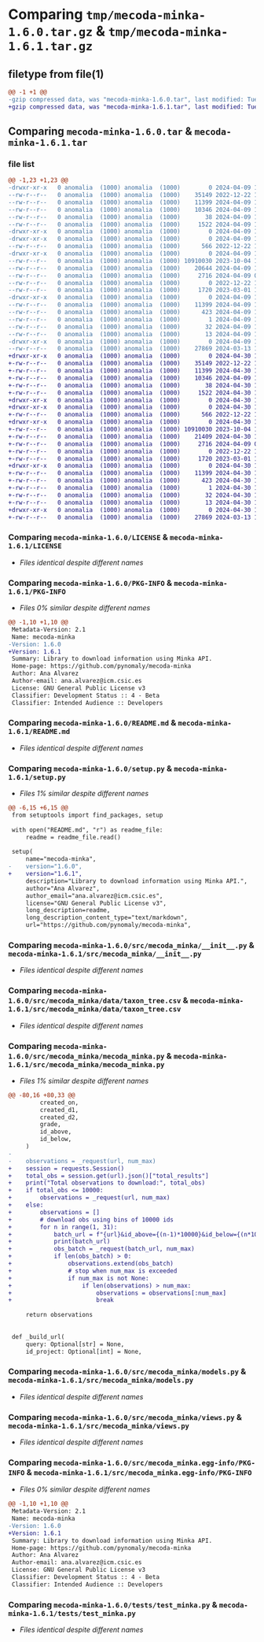 # Comparing `tmp/mecoda-minka-1.6.0.tar.gz` & `tmp/mecoda-minka-1.6.1.tar.gz`

## filetype from file(1)

```diff
@@ -1 +1 @@
-gzip compressed data, was "mecoda-minka-1.6.0.tar", last modified: Tue Apr  9 13:23:04 2024, max compression
+gzip compressed data, was "mecoda-minka-1.6.1.tar", last modified: Tue Apr 30 15:01:44 2024, max compression
```

## Comparing `mecoda-minka-1.6.0.tar` & `mecoda-minka-1.6.1.tar`

### file list

```diff
@@ -1,23 +1,23 @@
-drwxr-xr-x   0 anomalia  (1000) anomalia  (1000)        0 2024-04-09 13:23:04.125319 mecoda-minka-1.6.0/
--rw-r--r--   0 anomalia  (1000) anomalia  (1000)    35149 2022-12-22 16:17:43.000000 mecoda-minka-1.6.0/LICENSE
--rw-r--r--   0 anomalia  (1000) anomalia  (1000)    11399 2024-04-09 13:23:04.125319 mecoda-minka-1.6.0/PKG-INFO
--rw-r--r--   0 anomalia  (1000) anomalia  (1000)    10346 2024-04-09 13:15:47.000000 mecoda-minka-1.6.0/README.md
--rw-r--r--   0 anomalia  (1000) anomalia  (1000)       38 2024-04-09 13:23:04.125319 mecoda-minka-1.6.0/setup.cfg
--rw-r--r--   0 anomalia  (1000) anomalia  (1000)     1522 2024-04-09 13:18:01.000000 mecoda-minka-1.6.0/setup.py
-drwxr-xr-x   0 anomalia  (1000) anomalia  (1000)        0 2024-04-09 13:23:04.113319 mecoda-minka-1.6.0/src/
-drwxr-xr-x   0 anomalia  (1000) anomalia  (1000)        0 2024-04-09 13:23:04.117319 mecoda-minka-1.6.0/src/mecoda_minka/
--rw-r--r--   0 anomalia  (1000) anomalia  (1000)      566 2022-12-22 16:17:43.000000 mecoda-minka-1.6.0/src/mecoda_minka/__init__.py
-drwxr-xr-x   0 anomalia  (1000) anomalia  (1000)        0 2024-04-09 13:23:04.117319 mecoda-minka-1.6.0/src/mecoda_minka/data/
--rw-r--r--   0 anomalia  (1000) anomalia  (1000) 10910030 2023-10-04 12:19:58.000000 mecoda-minka-1.6.0/src/mecoda_minka/data/taxon_tree.csv
--rw-r--r--   0 anomalia  (1000) anomalia  (1000)    20644 2024-04-09 12:53:35.000000 mecoda-minka-1.6.0/src/mecoda_minka/mecoda_minka.py
--rw-r--r--   0 anomalia  (1000) anomalia  (1000)     2716 2024-04-09 09:38:38.000000 mecoda-minka-1.6.0/src/mecoda_minka/models.py
--rw-r--r--   0 anomalia  (1000) anomalia  (1000)        0 2022-12-22 16:17:43.000000 mecoda-minka-1.6.0/src/mecoda_minka/py.typed
--rw-r--r--   0 anomalia  (1000) anomalia  (1000)     1720 2023-03-01 13:46:13.000000 mecoda-minka-1.6.0/src/mecoda_minka/views.py
-drwxr-xr-x   0 anomalia  (1000) anomalia  (1000)        0 2024-04-09 13:23:04.121319 mecoda-minka-1.6.0/src/mecoda_minka.egg-info/
--rw-r--r--   0 anomalia  (1000) anomalia  (1000)    11399 2024-04-09 13:23:04.000000 mecoda-minka-1.6.0/src/mecoda_minka.egg-info/PKG-INFO
--rw-r--r--   0 anomalia  (1000) anomalia  (1000)      423 2024-04-09 13:23:04.000000 mecoda-minka-1.6.0/src/mecoda_minka.egg-info/SOURCES.txt
--rw-r--r--   0 anomalia  (1000) anomalia  (1000)        1 2024-04-09 13:23:04.000000 mecoda-minka-1.6.0/src/mecoda_minka.egg-info/dependency_links.txt
--rw-r--r--   0 anomalia  (1000) anomalia  (1000)       32 2024-04-09 13:23:04.000000 mecoda-minka-1.6.0/src/mecoda_minka.egg-info/requires.txt
--rw-r--r--   0 anomalia  (1000) anomalia  (1000)       13 2024-04-09 13:23:04.000000 mecoda-minka-1.6.0/src/mecoda_minka.egg-info/top_level.txt
-drwxr-xr-x   0 anomalia  (1000) anomalia  (1000)        0 2024-04-09 13:23:04.121319 mecoda-minka-1.6.0/tests/
--rw-r--r--   0 anomalia  (1000) anomalia  (1000)    27869 2024-03-13 14:37:53.000000 mecoda-minka-1.6.0/tests/test_minka.py
+drwxr-xr-x   0 anomalia  (1000) anomalia  (1000)        0 2024-04-30 15:01:44.503698 mecoda-minka-1.6.1/
+-rw-r--r--   0 anomalia  (1000) anomalia  (1000)    35149 2022-12-22 16:17:43.000000 mecoda-minka-1.6.1/LICENSE
+-rw-r--r--   0 anomalia  (1000) anomalia  (1000)    11399 2024-04-30 15:01:44.503698 mecoda-minka-1.6.1/PKG-INFO
+-rw-r--r--   0 anomalia  (1000) anomalia  (1000)    10346 2024-04-09 13:15:47.000000 mecoda-minka-1.6.1/README.md
+-rw-r--r--   0 anomalia  (1000) anomalia  (1000)       38 2024-04-30 15:01:44.503698 mecoda-minka-1.6.1/setup.cfg
+-rw-r--r--   0 anomalia  (1000) anomalia  (1000)     1522 2024-04-30 14:59:50.000000 mecoda-minka-1.6.1/setup.py
+drwxr-xr-x   0 anomalia  (1000) anomalia  (1000)        0 2024-04-30 15:01:44.495698 mecoda-minka-1.6.1/src/
+drwxr-xr-x   0 anomalia  (1000) anomalia  (1000)        0 2024-04-30 15:01:44.495698 mecoda-minka-1.6.1/src/mecoda_minka/
+-rw-r--r--   0 anomalia  (1000) anomalia  (1000)      566 2022-12-22 16:17:43.000000 mecoda-minka-1.6.1/src/mecoda_minka/__init__.py
+drwxr-xr-x   0 anomalia  (1000) anomalia  (1000)        0 2024-04-30 15:01:44.495698 mecoda-minka-1.6.1/src/mecoda_minka/data/
+-rw-r--r--   0 anomalia  (1000) anomalia  (1000) 10910030 2023-10-04 12:19:58.000000 mecoda-minka-1.6.1/src/mecoda_minka/data/taxon_tree.csv
+-rw-r--r--   0 anomalia  (1000) anomalia  (1000)    21409 2024-04-30 14:58:30.000000 mecoda-minka-1.6.1/src/mecoda_minka/mecoda_minka.py
+-rw-r--r--   0 anomalia  (1000) anomalia  (1000)     2716 2024-04-09 09:38:38.000000 mecoda-minka-1.6.1/src/mecoda_minka/models.py
+-rw-r--r--   0 anomalia  (1000) anomalia  (1000)        0 2022-12-22 16:17:43.000000 mecoda-minka-1.6.1/src/mecoda_minka/py.typed
+-rw-r--r--   0 anomalia  (1000) anomalia  (1000)     1720 2023-03-01 13:46:13.000000 mecoda-minka-1.6.1/src/mecoda_minka/views.py
+drwxr-xr-x   0 anomalia  (1000) anomalia  (1000)        0 2024-04-30 15:01:44.503698 mecoda-minka-1.6.1/src/mecoda_minka.egg-info/
+-rw-r--r--   0 anomalia  (1000) anomalia  (1000)    11399 2024-04-30 15:01:44.000000 mecoda-minka-1.6.1/src/mecoda_minka.egg-info/PKG-INFO
+-rw-r--r--   0 anomalia  (1000) anomalia  (1000)      423 2024-04-30 15:01:44.000000 mecoda-minka-1.6.1/src/mecoda_minka.egg-info/SOURCES.txt
+-rw-r--r--   0 anomalia  (1000) anomalia  (1000)        1 2024-04-30 15:01:44.000000 mecoda-minka-1.6.1/src/mecoda_minka.egg-info/dependency_links.txt
+-rw-r--r--   0 anomalia  (1000) anomalia  (1000)       32 2024-04-30 15:01:44.000000 mecoda-minka-1.6.1/src/mecoda_minka.egg-info/requires.txt
+-rw-r--r--   0 anomalia  (1000) anomalia  (1000)       13 2024-04-30 15:01:44.000000 mecoda-minka-1.6.1/src/mecoda_minka.egg-info/top_level.txt
+drwxr-xr-x   0 anomalia  (1000) anomalia  (1000)        0 2024-04-30 15:01:44.503698 mecoda-minka-1.6.1/tests/
+-rw-r--r--   0 anomalia  (1000) anomalia  (1000)    27869 2024-03-13 14:37:53.000000 mecoda-minka-1.6.1/tests/test_minka.py
```

### Comparing `mecoda-minka-1.6.0/LICENSE` & `mecoda-minka-1.6.1/LICENSE`

 * *Files identical despite different names*

### Comparing `mecoda-minka-1.6.0/PKG-INFO` & `mecoda-minka-1.6.1/PKG-INFO`

 * *Files 0% similar despite different names*

```diff
@@ -1,10 +1,10 @@
 Metadata-Version: 2.1
 Name: mecoda-minka
-Version: 1.6.0
+Version: 1.6.1
 Summary: Library to download information using Minka API.
 Home-page: https://github.com/pynomaly/mecoda-minka
 Author: Ana Alvarez
 Author-email: ana.alvarez@icm.csic.es
 License: GNU General Public License v3
 Classifier: Development Status :: 4 - Beta
 Classifier: Intended Audience :: Developers
```

### Comparing `mecoda-minka-1.6.0/README.md` & `mecoda-minka-1.6.1/README.md`

 * *Files identical despite different names*

### Comparing `mecoda-minka-1.6.0/setup.py` & `mecoda-minka-1.6.1/setup.py`

 * *Files 1% similar despite different names*

```diff
@@ -6,15 +6,15 @@
 from setuptools import find_packages, setup
 
 with open("README.md", "r") as readme_file:
     readme = readme_file.read()
 
 setup(
     name="mecoda-minka",
-    version="1.6.0",
+    version="1.6.1",
     description="Library to download information using Minka API.",
     author="Ana Alvarez",
     author_email="ana.alvarez@icm.csic.es",
     license="GNU General Public License v3",
     long_description=readme,
     long_description_content_type="text/markdown",
     url="https://github.com/pynomaly/mecoda-minka",
```

### Comparing `mecoda-minka-1.6.0/src/mecoda_minka/__init__.py` & `mecoda-minka-1.6.1/src/mecoda_minka/__init__.py`

 * *Files identical despite different names*

### Comparing `mecoda-minka-1.6.0/src/mecoda_minka/data/taxon_tree.csv` & `mecoda-minka-1.6.1/src/mecoda_minka/data/taxon_tree.csv`

 * *Files identical despite different names*

### Comparing `mecoda-minka-1.6.0/src/mecoda_minka/mecoda_minka.py` & `mecoda-minka-1.6.1/src/mecoda_minka/mecoda_minka.py`

 * *Files 1% similar despite different names*

```diff
@@ -80,16 +80,33 @@
         created_on,
         created_d1,
         created_d2,
         grade,
         id_above,
         id_below,
     )
-
-    observations = _request(url, num_max)
+    session = requests.Session()
+    total_obs = session.get(url).json()["total_results"]
+    print("Total observations to download:", total_obs)
+    if total_obs <= 10000:
+        observations = _request(url, num_max)
+    else:
+        observations = []
+        # download obs using bins of 10000 ids
+        for n in range(1, 31):
+            batch_url = f"{url}&id_above={(n-1)*10000}&id_below={(n*10000)+1}"
+            print(batch_url)
+            obs_batch = _request(batch_url, num_max)
+            if len(obs_batch) > 0:
+                observations.extend(obs_batch)
+                # stop when num_max is exceeded
+                if num_max is not None:
+                    if len(observations) > num_max:
+                        observations = observations[:num_max]
+                        break
 
     return observations
 
 
 def _build_url(
     query: Optional[str] = None,
     id_project: Optional[int] = None,
```

### Comparing `mecoda-minka-1.6.0/src/mecoda_minka/models.py` & `mecoda-minka-1.6.1/src/mecoda_minka/models.py`

 * *Files identical despite different names*

### Comparing `mecoda-minka-1.6.0/src/mecoda_minka/views.py` & `mecoda-minka-1.6.1/src/mecoda_minka/views.py`

 * *Files identical despite different names*

### Comparing `mecoda-minka-1.6.0/src/mecoda_minka.egg-info/PKG-INFO` & `mecoda-minka-1.6.1/src/mecoda_minka.egg-info/PKG-INFO`

 * *Files 0% similar despite different names*

```diff
@@ -1,10 +1,10 @@
 Metadata-Version: 2.1
 Name: mecoda-minka
-Version: 1.6.0
+Version: 1.6.1
 Summary: Library to download information using Minka API.
 Home-page: https://github.com/pynomaly/mecoda-minka
 Author: Ana Alvarez
 Author-email: ana.alvarez@icm.csic.es
 License: GNU General Public License v3
 Classifier: Development Status :: 4 - Beta
 Classifier: Intended Audience :: Developers
```

### Comparing `mecoda-minka-1.6.0/tests/test_minka.py` & `mecoda-minka-1.6.1/tests/test_minka.py`

 * *Files identical despite different names*

